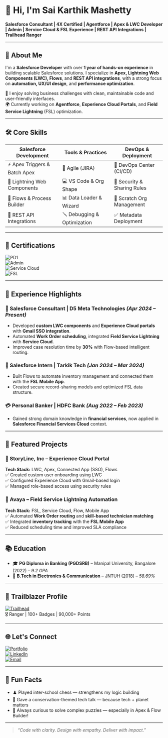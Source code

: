 # 👋 Hi, I'm Sai Karthik Mashetty

**Salesforce Consultant | 4X Certified | Agentforce | Apex & LWC Developer | Admin | Service Cloud & FSL Experience | REST API Integrations | Trailhead Ranger**

---

## 📇 About Me

I'm a **Salesforce Developer** with over **1 year of hands-on experience** in building scalable Salesforce solutions. I specialize in **Apex, Lightning Web Components (LWC), Flows**, and **REST API integrations**, with a strong focus on **automation, UX/UI design**, and **performance optimization**.

🔧 I enjoy solving business challenges with clean, maintainable code and user-friendly interfaces.  
🌍 Currently working on **Agentforce**, **Experience Cloud Portals**, and **Field Service Lightning** (FSL) optimization.

---

## 🛠️ Core Skills

| Salesforce Development        | Tools & Practices         | DevOps & Deployment        |
|------------------------------|----------------------------|-----------------------------|
| ⚡ Apex Triggers & Batch Apex | 🧠 Agile (JIRA)            | 🚀 DevOps Center (CI/CD)    |
| 🎨 Lightning Web Components   | 💻 VS Code & Org Shape     | 🔐 Security & Sharing Rules |
| 🔄 Flows & Process Builder    | 📊 Data Loader & Wizard    | 🧪 Scratch Org Management   |
| 🔌 REST API Integrations      | 🪛 Debugging & Optimization| ✅ Metadata Deployment      |

---

## 📜 Certifications

![PD1](https://img.shields.io/badge/Platform_Developer_I-blue?style=flat-square&logo=salesforce)  
![Admin](https://img.shields.io/badge/Salesforce_Administrator-green?style=flat-square&logo=salesforce)  
![Service Cloud](https://img.shields.io/badge/Service_Cloud_Consultant-orange?style=flat-square&logo=salesforce)  
![FSL](https://img.shields.io/badge/Field_Service_Consultant-purple?style=flat-square&logo=salesforce)  


---

## 💼 Experience Highlights

### 🚀 Salesforce Consultant | D5 Meta Technologies *(Apr 2024 – Present)*  
- Developed **custom LWC components** and **Experience Cloud portals** with **Gmail SSO integration**.
- Automated **Work Order scheduling**, integrated **Field Service Lightning** with **Service Cloud**.
- Improved case resolution time by **30%** with Flow-based intelligent routing.

### 🧪 Salesforce Intern | Tarkik Tech *(Jan 2024 – Mar 2024)*  
- Built Flows to automate inventory management and connected them with the **FSL Mobile App**.
- Created secure record-sharing models and optimized FSL data structure.

### 💳 Personal Banker | HDFC Bank *(Aug 2022 – Feb 2023)*  
- Gained strong domain knowledge in **financial services**, now applied in **Salesforce Financial Services Cloud** context.

---

## 🧠 Featured Projects

### 🔹 StoryLine, Inc – Experience Cloud Portal  
**Tech Stack:** LWC, Apex, Connected App (SSO), Flows  
✅ Created custom user onboarding using LWC  
✅ Configured Experience Cloud with Gmail-based login  
✅ Managed role-based access using security rules

### 🔹 Avaya – Field Service Lightning Automation  
**Tech Stack:** FSL, Service Cloud, Flow, Mobile App  
✅ Automated **Work Order routing** and **skill-based technician matching**  
✅ Integrated **inventory tracking** with the **FSL Mobile App**  
✅ Reduced scheduling time and improved SLA compliance

---

## 📚 Education

- 🎓 **PG Diploma in Banking (PGDSRB)** – Manipal University, Bangalore (2022) – *9.2 GPA*  
- 🧠 **B.Tech in Electronics & Communication** – JNTUH (2018) – *58.69%*

---

## 🌟 Trailblazer Profile

[![Trailhead](https://img.shields.io/badge/Trailhead_Ranger-00A1E0?style=for-the-badge&logo=salesforce&logoColor=white)](https://trailblazer.me/id/your-trailhead-id)  
🎖️ Ranger | 100+ Badges | 90,000+ Points

---

## 🌐 Let's Connect

[![Portfolio](https://img.shields.io/badge/Portfolio-FF5722?style=for-the-badge&logo=dev.to&logoColor=white)](https://myportfolio-f-dev-ed.develop.my.site.com/portfolio/s/)  
[![LinkedIn](https://img.shields.io/badge/LinkedIn-0077B5?style=for-the-badge&logo=linkedin&logoColor=white)](https://linkedin.com/in/karthik-mashetty-7b189a131)  
[![Email](https://img.shields.io/badge/Gmail-D14836?style=for-the-badge&logo=gmail&logoColor=white)](mailto:karthikmashetty.dev@gmail.com)

---

## 🧾 Fun Facts

- ♟️ Played inter-school chess — strengthens my logic building  
- 🌿 Gave a conservation-themed tech talk — because tech + planet matters  
- 🧩 Always curious to solve complex puzzles — especially in Apex & Flow Builder!

---

> *“Code with clarity. Design with empathy. Deliver with impact.”*

